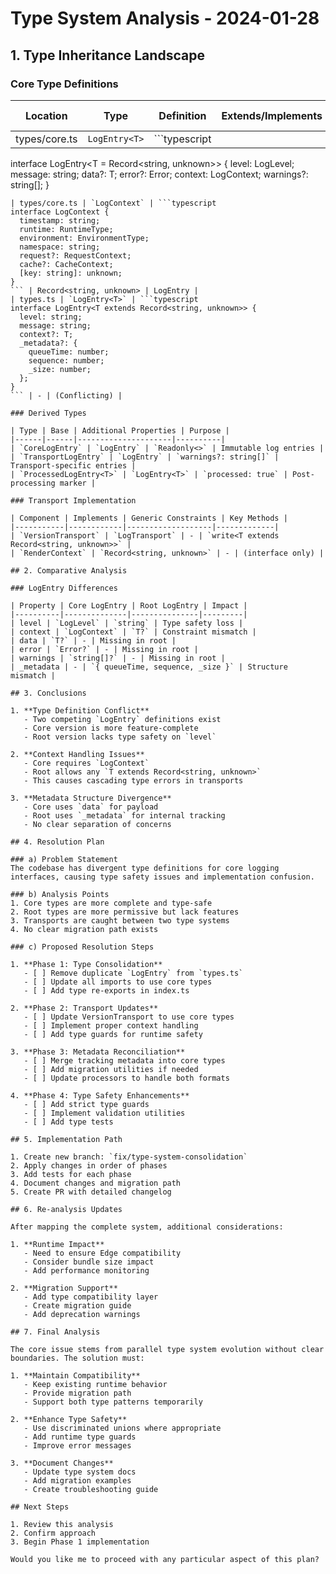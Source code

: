 # Type System Analysis - 2024-01-28

## 1. Type Inheritance Landscape

### Core Type Definitions

| Location | Type | Definition | Extends/Implements | Used By |
|----------|------|------------|-------------------|----------|
| types/core.ts | `LogEntry<T>` | ```typescript
interface LogEntry<T = Record<string, unknown>> {
  level: LogLevel;
  message: string;
  data?: T;
  error?: Error;
  context: LogContext;
  warnings?: string[];
}
``` | - | Logger, Transports |
| types/core.ts | `LogContext` | ```typescript
interface LogContext {
  timestamp: string;
  runtime: RuntimeType;
  environment: EnvironmentType;
  namespace: string;
  request?: RequestContext;
  cache?: CacheContext;
  [key: string]: unknown;
}
``` | Record<string, unknown> | LogEntry |
| types.ts | `LogEntry<T>` | ```typescript
interface LogEntry<T extends Record<string, unknown>> {
  level: string;
  message: string;
  context?: T;
  _metadata?: {
    queueTime: number;
    sequence: number;
    _size: number;
  };
}
``` | - | (Conflicting) |

### Derived Types

| Type | Base | Additional Properties | Purpose |
|------|------|---------------------|----------|
| `CoreLogEntry` | `LogEntry` | `Readonly<>` | Immutable log entries |
| `TransportLogEntry` | `LogEntry` | `warnings?: string[]` | Transport-specific entries |
| `ProcessedLogEntry<T>` | `LogEntry<T>` | `processed: true` | Post-processing marker |

### Transport Implementation

| Component | Implements | Generic Constraints | Key Methods |
|-----------|------------|-------------------|-------------|
| `VersionTransport` | `LogTransport` | - | `write<T extends Record<string, unknown>>` |
| `RenderContext` | `Record<string, unknown>` | - | (interface only) |

## 2. Comparative Analysis

### LogEntry Differences

| Property | Core LogEntry | Root LogEntry | Impact |
|----------|--------------|---------------|---------|
| level | `LogLevel` | `string` | Type safety loss |
| context | `LogContext` | `T?` | Constraint mismatch |
| data | `T?` | - | Missing in root |
| error | `Error?` | - | Missing in root |
| warnings | `string[]?` | - | Missing in root |
| _metadata | - | `{ queueTime, sequence, _size }` | Structure mismatch |

## 3. Conclusions

1. **Type Definition Conflict**
   - Two competing `LogEntry` definitions exist
   - Core version is more feature-complete
   - Root version lacks type safety on `level`

2. **Context Handling Issues**
   - Core requires `LogContext`
   - Root allows any `T extends Record<string, unknown>`
   - This causes cascading type errors in transports

3. **Metadata Structure Divergence**
   - Core uses `data` for payload
   - Root uses `_metadata` for internal tracking
   - No clear separation of concerns

## 4. Resolution Plan

### a) Problem Statement
The codebase has divergent type definitions for core logging interfaces, causing type safety issues and implementation confusion.

### b) Analysis Points
1. Core types are more complete and type-safe
2. Root types are more permissive but lack features
3. Transports are caught between two type systems
4. No clear migration path exists

### c) Proposed Resolution Steps

1. **Phase 1: Type Consolidation**
   - [ ] Remove duplicate `LogEntry` from `types.ts`
   - [ ] Update all imports to use core types
   - [ ] Add type re-exports in index.ts

2. **Phase 2: Transport Updates**
   - [ ] Update VersionTransport to use core types
   - [ ] Implement proper context handling
   - [ ] Add type guards for runtime safety

3. **Phase 3: Metadata Reconciliation**
   - [ ] Merge tracking metadata into core types
   - [ ] Add migration utilities if needed
   - [ ] Update processors to handle both formats

4. **Phase 4: Type Safety Enhancements**
   - [ ] Add strict type guards
   - [ ] Implement validation utilities
   - [ ] Add type tests

## 5. Implementation Path

1. Create new branch: `fix/type-system-consolidation`
2. Apply changes in order of phases
3. Add tests for each phase
4. Document changes and migration path
5. Create PR with detailed changelog

## 6. Re-analysis Updates

After mapping the complete system, additional considerations:

1. **Runtime Impact**
   - Need to ensure Edge compatibility
   - Consider bundle size impact
   - Add performance monitoring

2. **Migration Support**
   - Add type compatibility layer
   - Create migration guide
   - Add deprecation warnings

## 7. Final Analysis

The core issue stems from parallel type system evolution without clear boundaries. The solution must:

1. **Maintain Compatibility**
   - Keep existing runtime behavior
   - Provide migration path
   - Support both type patterns temporarily

2. **Enhance Type Safety**
   - Use discriminated unions where appropriate
   - Add runtime type guards
   - Improve error messages

3. **Document Changes**
   - Update type system docs
   - Add migration examples
   - Create troubleshooting guide

## Next Steps

1. Review this analysis
2. Confirm approach
3. Begin Phase 1 implementation

Would you like me to proceed with any particular aspect of this plan?
